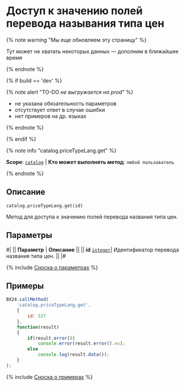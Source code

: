 # Доступ к значению полей перевода называния типа цен

{% note warning "Мы еще обновляем эту страницу" %}

Тут может не хватать некоторых данных — дополним в ближайшее время

{% endnote %}

{% if build == 'dev' %}

{% note alert "TO-DO _не выгружается на prod_" %}

- не указана обязательность параметров
- отсутствует ответ в случае ошибки
- нет примеров на др. языках
  
{% endnote %}

{% endif %}

{% note info "catalog.priceTypeLang.get" %}

**Scope**: [`catalog`](../../scopes/permissions.md) | **Кто может выполнять метод**: `любой пользователь`

{% endnote %}

## Описание

```http
catalog.priceTypeLang.get(id)
```

Метод для доступа к значению полей перевода названия типа цен.

## Параметры

#|
|| **Параметр** | **Описание** ||
|| **id** 
[`integer`](../../data-types.md)| Идентификатор перевода названия типа цен. ||
|#

{% include [Сноска о параметрах](../../../_includes/required.md) %}

## Примеры

```javascript
BX24.callMethod(
    'catalog.priceTypeLang.get',
    {
        id: 537
    },
    function(result)
    {
        if(result.error())
            console.error(result.error().ex);
        else
            console.log(result.data());
    }
);
```
{% include [Сноска о примерах](../../../_includes/examples.md) %}